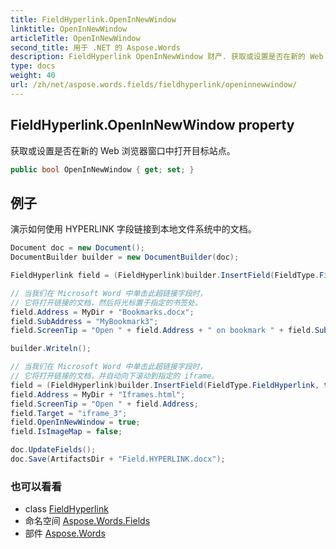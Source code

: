 ```yaml
---
title: FieldHyperlink.OpenInNewWindow
linktitle: OpenInNewWindow
articleTitle: OpenInNewWindow
second_title: 用于 .NET 的 Aspose.Words
description: FieldHyperlink OpenInNewWindow 财产. 获取或设置是否在新的 Web 浏览器窗口中打开目标站点 在 C#.
type: docs
weight: 40
url: /zh/net/aspose.words.fields/fieldhyperlink/openinnewwindow/
---
```

## FieldHyperlink.OpenInNewWindow property

获取或设置是否在新的 Web 浏览器窗口中打开目标站点。

```csharp
public bool OpenInNewWindow { get; set; }
```

## 例子

演示如何使用 HYPERLINK 字段链接到本地文件系统中的文档。

```csharp
Document doc = new Document();
DocumentBuilder builder = new DocumentBuilder(doc);

FieldHyperlink field = (FieldHyperlink)builder.InsertField(FieldType.FieldHyperlink, true);

// 当我们在 Microsoft Word 中单击此超链接字段时，
// 它将打开链接的文档，然后将光标置于指定的书签处。
field.Address = MyDir + "Bookmarks.docx";
field.SubAddress = "MyBookmark3";
field.ScreenTip = "Open " + field.Address + " on bookmark " + field.SubAddress + " in a new window";

builder.Writeln();

// 当我们在 Microsoft Word 中单击此超链接字段时，
// 它将打开链接的文档，并自动向下滚动到指定的 iframe。
field = (FieldHyperlink)builder.InsertField(FieldType.FieldHyperlink, true);
field.Address = MyDir + "Iframes.html";
field.ScreenTip = "Open " + field.Address;
field.Target = "iframe_3";
field.OpenInNewWindow = true;
field.IsImageMap = false;

doc.UpdateFields();
doc.Save(ArtifactsDir + "Field.HYPERLINK.docx");
```

### 也可以看看

* class [FieldHyperlink](../)
* 命名空间 [Aspose.Words.Fields](../../../aspose.words.fields/)
* 部件 [Aspose.Words](../../../)
